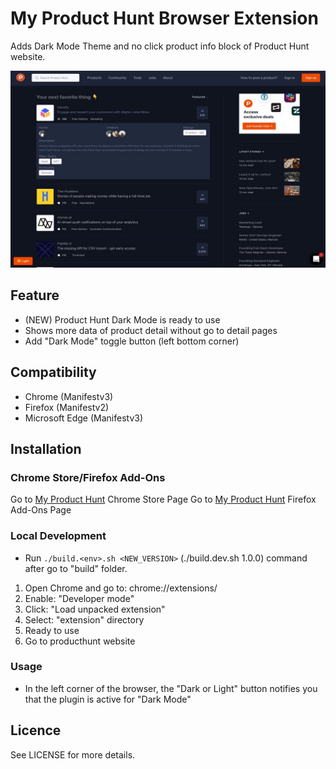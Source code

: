 # My Product Hunt Browser Extension
Adds Dark Mode Theme and no click product info block of Product Hunt website.

![screenshot](promo-images/v2/my-ph-dark-mode-no-click2.jpeg)

## Feature
- (NEW) Product Hunt Dark Mode is ready to use
- Shows more data of product detail without go to detail pages
- Add "Dark Mode" toggle button (left bottom corner)

## Compatibility
- Chrome (Manifestv3)
- Firefox (Manifestv2)
- Microsoft Edge (Manifestv3)

## Installation

### Chrome Store/Firefox Add-Ons

Go to [My Product Hunt](https://chrome.google.com/webstore/detail/jbchipnpikoidnjdgmjdipiandcjhilp) Chrome Store Page
Go to [My Product Hunt](https://addons.mozilla.org/en-US/firefox/addon/my-product-hunt/) Firefox Add-Ons Page

### Local Development

- Run `./build.<env>.sh <NEW_VERSION>` (./build.dev.sh 1.0.0) command after go to "build" folder.

1. Open Chrome and go to: chrome://extensions/
2. Enable: "Developer mode"
3. Click: "Load unpacked extension"
4. Select: "extension" directory
5. Ready to use
6. Go to producthunt website

### Usage
- In the left corner of the browser, the "Dark or Light" button notifies you that the plugin is active for "Dark Mode"

## Licence
See LICENSE for more details.